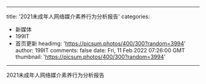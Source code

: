 
---
title: '2021未成年人网络媒介素养行为分析报告'
categories: 
 - 新媒体
 - 199IT
 - 首页更新
headimg: 'https://picsum.photos/400/300?random=3994'
author: 199IT
comments: false
date: Fri, 11 Feb 2022 07:26:00 GMT
thumbnail: 'https://picsum.photos/400/300?random=3994'
---

<div>   
2021未成年人网络媒介素养行为分析报告  
</div>
            
